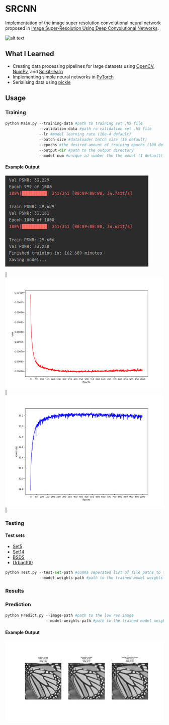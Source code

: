 # SRCNN
Implementation of the image super resolution convolutional neural network proposed in [Image Super-Resolution Using Deep Convolutional Networks](https://arxiv.org/abs/1501.00092 "Image Super-Resolution Using Deep Convolutional Networks").

![alt text](https://debuggercafe.com/wp-content/uploads/2020/06/srcnn_arch1.png)
## What I Learned
* Creating data processing pipelines for large datasets using [OpenCV](https://docs.opencv.org/4.x/d6/d00/tutorial_py_root.html), [NumPy](https://numpy.org/), and [Scikit-learn](https://scikit-learn.org/stable/)
* Implementing simple neural networks in [PyTorch](https://pytorch.org/)
* Serialising data using [pickle](https://docs.python.org/3/library/pickle.html)
## Usage
### Training
```python
python Main.py --training-data #path to training set .h5 file
               --validation-data #path ro validation set .h5 file
               --lr #model learning rate (10e-4 default)
               --batch-size #dataloader batch size (16 default)
               --epochs #the desired amount of training epochs (100 default)
               --output-dir #path to the output directory
               --model-num #unique id number the the model (1 default) (optional)
```
#### Example Output
![alt text](https://github.com/mark2661/SRCNN/blob/main/images/results_1000_cropped.png)

|![alt text](https://github.com/mark2661/SRCNN/blob/main/images/model1.png_loss.png)|![alt text](https://github.com/mark2661/SRCNN/blob/main/images/model1.png_psnr.png)|

### Testing
#### Test sets
* [Set5](http://mmlab.ie.cuhk.edu.hk/projects/SRCNN.html)
* [Set14](http://mmlab.ie.cuhk.edu.hk/projects/SRCNN.html)
* [BSDS](https://www2.eecs.berkeley.edu/Research/Projects/CS/vision/bsds/)
* [Urban100](https://paperswithcode.com/dataset/urban100)
```python
python Test.py --test-set-path #comma seperated list of file paths to the desired test sets
               --model-weights-path #path to the trained model weights
```
### Results

### Prediction
```python 
python Predict.py --image-path #path to the low res image
                  --model-weights-path #path to the trained model weights
```
#### Example Output
![alt text](https://github.com/mark2661/SRCNN/blob/main/images/SRCNN_model1_butterfly_result.png)
